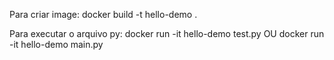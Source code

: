 Para criar image:
docker build -t hello-demo .

Para executar o arquivo py:
docker run -it hello-demo test.py
OU
docker run -it hello-demo main.py

